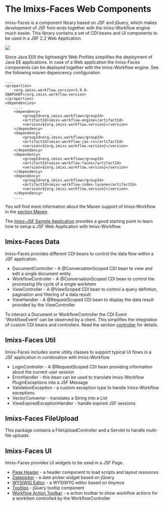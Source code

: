 # The Imixs-Faces Web Components
Imixs-Faces is a component library based on JSF and jQuery, which makes development of JSF font-ends together with the Imixs-Workflow engine much easier. This library contains a set of CDI beans and UI components to be used in a JSF 2.2 Web Application.
 
<img src="../images/webtools/imixs-architecture_web.png"/>
 
Since Java EE6 the lightweight Web Profiles simplifies the deployment of Java EE applications. In case of a Web application the Imixs-Faces components can be deployed together with the Imixs-Workflow engine. See the following maven depencency configuration 


	....
	<properties>
		<org.imixs.workflow.version>3.9.0-SNAPSHOT</org.imixs.workflow.version>
	</properties>
	<dependencies>
		....
		<dependency>
			<groupId>org.imixs.workflow</groupId>
			<artifactId>imixs-workflow-engine</artifactId>
			<version>${org.imixs.workflow.version}</version>
		</dependency>
		<dependency>
			<groupId>org.imixs.workflow</groupId>
			<artifactId>imixs-workflow-jax-rs</artifactId>
			<version>${org.imixs.workflow.version}</version>
		</dependency>
		<dependency>
			<groupId>org.imixs.workflow</groupId>
			<artifactId>imixs-workflow-faces</artifactId>
			<version>${org.imixs.workflow.version}</version>
		</dependency>
		<dependency>
			<groupId>org.imixs.workflow</groupId>
			<artifactId>imixs-workflow-index-lucene</artifactId>
			<version>${org.imixs.workflow.version}</version>
		</dependency>
		....

You will find more information about the Maven support of Imixs-Workflow in the [section Maven](../maven.html). 

The [Imixs-JSF Sample Application](../sampleapplication.html) provides a good starting point to learn how to setup a JSF Web Application with Imixs-Workflow.


## Imixs-Faces Data

Imixs-Faces provides different CDI beans to control the data flow within a JSF application. 

 * DocumentController - A @ConversationScoped CDI bean to view and edit a single document entity 
 * WorkflowController - A @ConversationScoped CDI bean to control the processing life cycle of a single workitem
 * ViewController - A @ViewScoped CDI bean to control a query defintion, pagination and filtering of a data result.
 * ViewHandler - A @RequestScoped CDI bean to display the data result provided by the ViewController
 
To interact a Document or WorkflowController the CDI Event 'WorkflowEvent' can be observed by a client. This simplifies the integration of custom CDI beans and controllers. Read the section [controller](./controller.html) for details. 

## Imixs-Faces Util

Imixs-Faces includes some utility classes to support typical UI flows in a JSF application in combination with Imixs-Workflow

 * LoginController - A  @RequestScoped CDI bean providing information about the current user session
 * ErrorHandler - this bean can be used to translate Imixs-Workflow PluginExceptions into a JSF Message
 * ValidationExcepiton - a custom exception type to handle Imixs-Workflow exceptions. 
 * VectorConverter - translates a String into a List
 * ViewExpiredExceptionHandler -  handle expired JSF sessions


## Imixs-Faces FileUpload

This package contains a FileUploadController and a Servlet to handle multi-file uploads.


## Imixs-Faces UI

Imixs-Faces provides UI widgets to be used in a JSF Page.

 * [Page Header](./header.html) - a header component to load scripts and layout resources 
 * [Datepicker](./datepicker.html) - a date picker widget based on jQuery
 * [WYSIWIG Editor](./tinymce.html) - a WYSIWYG editor based on tinymce
 * [Tooltips](./tooltip.html) - jQuery tooltip component
 * [Workflow Action Toolbar](./workflowactions.html) - a action toolbar to show worklfow actions for a workitem controlled by the WorkflowController 
    

